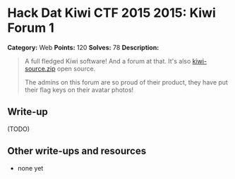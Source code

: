 # Hack Dat Kiwi CTF 2015 2015: Kiwi Forum 1

**Category:** Web
**Points:** 120
**Solves:** 78
**Description:**

> A full fledged Kiwi software! And a forum at that. It's also [kiwi-source.zip](./kiwi-source.zip) open source.
> 
> The admins on this forum are so proud of their product, they have put their flag keys on their avatar photos!


## Write-up

(TODO)

## Other write-ups and resources

* none yet
